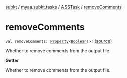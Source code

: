 [subkt](../../index.md) / [myaa.subkt.tasks](../index.md) / [ASSTask](index.md) / [removeComments](./remove-comments.md)

# removeComments

`val removeComments: `[`Property`](https://docs.gradle.org/current/javadoc/org/gradle/api/provider/Property.html)`<`[`Boolean`](https://kotlinlang.org/api/latest/jvm/stdlib/kotlin/-boolean/index.html)`!>!` [(source)](https://github.com/Myaamori/SubKt/blob/0.1.13/src/main/kotlin/myaa/subkt/tasks/asstasks.kt#L46)

Whether to remove comments from the output file.

**Getter**

Whether to remove comments from the output file.


